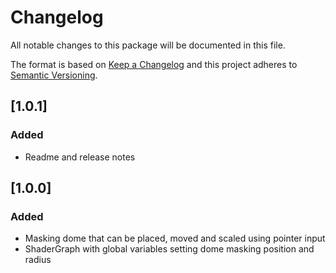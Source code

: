 # Changelog

All notable changes to this package will be documented in this file.

The format is based on [Keep a Changelog](http://keepachangelog.com/en/1.0.0/)
and this project adheres to [Semantic Versioning](http://semver.org/spec/v2.0.0.html).

## [1.0.1]
### Added

- Readme and release notes

## [1.0.0]

### Added

- Masking dome that can be placed, moved and scaled using pointer input
- ShaderGraph with global variables setting dome masking position and radius
